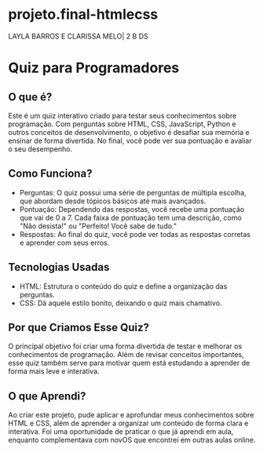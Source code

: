 # projeto.final-htmlecss
LAYLA BARROS E CLARISSA MELO| 2 B DS

# Quiz para Programadores

## O que é?

Este é um quiz interativo criado para testar seus conhecimentos sobre programação. Com perguntas sobre HTML, CSS, JavaScript, Python e outros conceitos de desenvolvimento, o objetivo é desafiar sua memória e ensinar de forma divertida. No final, você pode ver sua pontuação e avaliar o seu desempenho.


## Como Funciona?

- Perguntas: O quiz possui uma série de perguntas de múltipla escolha, que abordam desde tópicos básicos até mais avançados.
- Pontuação: Dependendo das respostas, você recebe uma pontuação que vai de 0 a 7. Cada faixa de pontuação tem uma descrição, como "Não desista!" ou "Perfeito! Você sabe de tudo."
- Respostas: Ao final do quiz, você pode ver todas as respostas corretas e aprender com seus erros.


## Tecnologias Usadas

- HTML: Estrutura o conteúdo do quiz e define a organização das perguntas.
- CSS: Dá aquele estilo bonito, deixando o quiz mais chamativo.

## Por que Criamos Esse Quiz?

O principal objetivo foi criar uma forma divertida de testar e melhorar os conhecimentos de programação. Além de revisar conceitos importantes, esse quiz também serve para motivar quem está estudando a aprender de forma mais leve e interativa.

## O que Aprendi?

Ao criar este projeto, pude aplicar e aprofundar meus conhecimentos sobre HTML e CSS, além de aprender a organizar um conteúdo de forma clara e interativa. Foi uma oportunidade de praticar o que já aprendi em aula, enquanto complementava com novOS que encontrei em outras aulas online.

